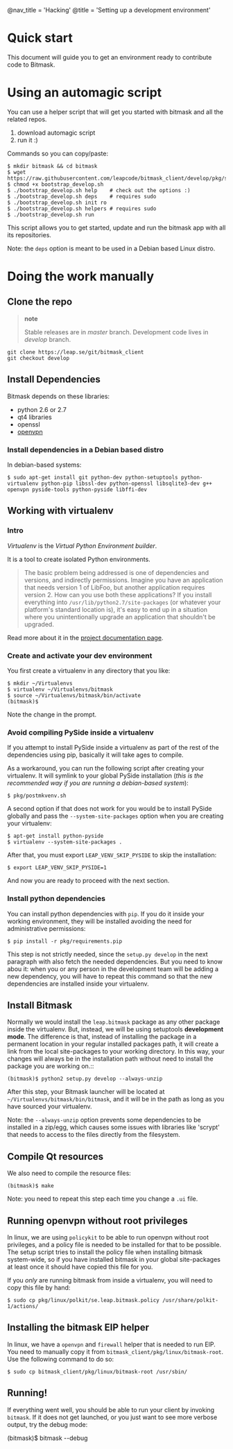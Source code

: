 @nav_title = 'Hacking'
@title = 'Setting up a development environment'

Quick start
===========

This document will guide you to get an environment ready to contribute code to
Bitmask.

Using an automagic script
=========================

You can use a helper script that will get you started with bitmask and all the
related repos.

1. download automagic script
2. run it :)

Commands so you can copy/paste:

    $ mkdir bitmask && cd bitmask
    $ wget https://raw.githubusercontent.com/leapcode/bitmask_client/develop/pkg/scripts/bootstrap_develop.sh
    $ chmod +x bootstrap_develop.sh
    $ ./bootstrap_develop.sh help    # check out the options :)
    $ ./bootstrap_develop.sh deps    # requires sudo
    $ ./bootstrap_develop.sh init ro
    $ ./bootstrap_develop.sh helpers # requires sudo
    $ ./bootstrap_develop.sh run

This script allows you to get started, update and run the bitmask app with all
its repositories.

Note: the `deps` option is meant to be used in a Debian based Linux distro.


Doing the work manually
=======================

Clone the repo
--------------

> **note**
>
> Stable releases are in *master* branch. Development code lives in
> *develop* branch.

    git clone https://leap.se/git/bitmask_client
    git checkout develop

Install Dependencies
--------------------

Bitmask depends on these libraries:

- python 2.6 or 2.7
- qt4 libraries
- openssl
- [openvpn](http://openvpn.net/index.php/open-source/345-openvpn-project.html)

### Install dependencies in a Debian based distro

In debian-based systems:

    $ sudo apt-get install git python-dev python-setuptools python-virtualenv python-pip libssl-dev python-openssl libsqlite3-dev g++ openvpn pyside-tools python-pyside libffi-dev


Working with virtualenv
-----------------------

### Intro

*Virtualenv* is the *Virtual Python Environment builder*.

It is a tool to create isolated Python environments.

> The basic problem being addressed is one of dependencies and versions,
and indirectly permissions. Imagine you have an application that needs
version 1 of LibFoo, but another application requires version 2. How can
you use both these applications? If you install everything into
`/usr/lib/python2.7/site-packages` (or whatever your platform's standard
location is), it's easy to end up in a situation where you
unintentionally upgrade an application that shouldn't be upgraded.

Read more about it in the [project documentation
page](http://www.virtualenv.org/en/latest/virtualenv.html).

### Create and activate your dev environment

You first create a virtualenv in any directory that you like:

    $ mkdir ~/Virtualenvs
    $ virtualenv ~/Virtualenvs/bitmask
    $ source ~/Virtualenvs/bitmask/bin/activate
    (bitmask)$

Note the change in the prompt.

### Avoid compiling PySide inside a virtualenv

If you attempt to install PySide inside a virtualenv as part of the rest
of the dependencies using pip, basically it will take ages to compile.

As a workaround, you can run the following script after creating your
virtualenv. It will symlink to your global PySide installation (*this is
the recommended way if you are running a debian-based system*):

    $ pkg/postmkvenv.sh

A second option if that does not work for you would be to install PySide
globally and pass the `--system-site-packages` option when you are creating
your virtualenv:

    $ apt-get install python-pyside
    $ virtualenv --system-site-packages .

After that, you must export `LEAP_VENV_SKIP_PYSIDE` to skip the
installation:

    $ export LEAP_VENV_SKIP_PYSIDE=1

And now you are ready to proceed with the next section.

### Install python dependencies

You can install python dependencies with `pip`. If you do it inside your
working environment, they will be installed avoiding the need for
administrative permissions:

    $ pip install -r pkg/requirements.pip

This step is not strictly needed, since the `setup.py develop` in the next
paragraph with also fetch the needed dependencies. But you need to know abou it:
when you or any person in the development team will be adding a new dependency,
you will have to repeat this command so that the new dependencies are installed
inside your virtualenv.

Install Bitmask
---------------

Normally we would install the `leap.bitmask` package as any other package
inside the virtualenv.
But, instead, we will be using setuptools **development mode**. The difference
is that, instead of installing the package in a permanent location in your
regular installed packages path, it will create a link from the local
site-packages to your working directory. In this way, your changes will always
be in the installation path without need to install the package you are working
on.::

    (bitmask)$ python2 setup.py develop --always-unzip

After this step, your Bitmask launcher will be located at
`~/Virtualenvs/bitmask/bin/bitmask`, and it will be in the path as long as you
have sourced your virtualenv.

Note: the `--always-unzip` option prevents some dependencies to be installed in
a zip/egg, which causes some issues with libraries like 'scrypt' that needs to
access to the files directly from the filesystem.

Compile Qt resources
--------------------

We also need to compile the resource files:

    (bitmask)$ make

Note: you need to repeat this step each time you change a `.ui` file.

Running openvpn without root privileges
---------------------------------------

In linux, we are using `policykit` to be able to run openvpn without root
privileges, and a policy file is needed to be installed for that to be
possible.
The setup script tries to install the policy file when installing bitmask
system-wide, so if you have installed bitmask in your global site-packages at
least once it should have copied this file for you.

If you *only* are running bitmask from inside a virtualenv, you will need to
copy this file by hand:

    $ sudo cp pkg/linux/polkit/se.leap.bitmask.policy /usr/share/polkit-1/actions/

Installing the bitmask EIP helper
---------------------------------

In linux, we have a `openvpn` and `firewall` helper that is needed to run EIP.
You need to manually copy it from `bitmask_client/pkg/linux/bitmask-root`.
Use the following command to do so:

    $ sudo cp bitmask_client/pkg/linux/bitmask-root /usr/sbin/


Running!
--------

If everything went well, you should be able to run your client by invoking
`bitmask`. If it does not get launched, or you just want to see more verbose
output, try the debug mode:

   (bitmask)$ bitmask --debug
